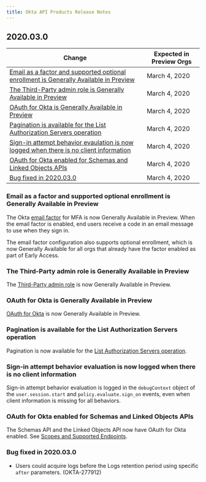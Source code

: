 ```yaml
---
title: Okta API Products Release Notes
---
```


## 2020.03.0

| Change                                              | Expected in Preview Orgs |
|-----------------------------------------------------|--------------------------|
| [Email as a factor and supported optional enrollment is Generally Available in Preview](#email-as-a-factor-and-supported-optional-enrollment-is-generally-available-in-preview)| March 4, 2020 |
| [The Third-Party admin role is Generally Available in Preview](#the-third-party-admin-role-is-generally-available-in-preview)| March 4, 2020 |
| [OAuth for Okta is Generally Available in Preview](#oauth-for-okta-is-generally-available-in-preview)| March 4, 2020 |
| [Pagination is available for the List Authorization Servers operation](#pagination-is-available-for-the-list-authorization-servers-operation)| March 4, 2020 |
| [Sign-in attempt behavior evaulation is now logged when there is no client information](#sign-in-attempt-behavior-evaluation-is-now-logged-when-there-is-no-client-information)| March 4, 2020 |
| [OAuth for Okta enabled for Schemas and Linked Objects APIs](#oauth-for-okta-enabled-for-schemas-and-linked-objects-apis)| March 4, 2020 |
| [Bug fixed in 2020.03.0](#bug-fixed-in-2020-03-0) | March 4, 2020        |

### Email as a factor and supported optional enrollment is Generally Available in Preview

The Okta [email factor](/docs/reference/api/authn/#enroll-factor) for MFA is now Generally Available in Preview. When the email factor is enabled, end users receive a code in an email message to use when they sign in. <!-- OKTA-278974 -->

The email factor configuration also supports optional enrollment, which is now Generally Available for all orgs that already have the factor enabled as part of Early Access. <!-- OKTA-274318 -->

### The Third-Party admin role is Generally Available in Preview

The [Third-Party admin role](https://help.okta.com/en/prod/Content/Topics/Security/admin-third-party.htm?cshid=csh_admin-third) is now Generally Available in Preview. <!-- OKTA-280640 -->

### OAuth for Okta is Generally Available in Preview

[OAuth for Okta](/docs/guides/implement-oauth-for-okta/overview/) is now Generally Available in Preview. <!-- OKTA-276783 -->

### Pagination is available for the List Authorization Servers operation

Pagination is now available for the [List Authorization Servers operation](/docs/reference/api/authorization-servers/#list-authorization-servers). <!-- OKTA-277098 -->

### Sign-in attempt behavior evaluation is now logged when there is no client information

Sign-in attempt behavior evaluation is logged in the `debugContext` object of the `user.session.start` and `policy.evaluate.sign_on` events, even when client information is missing for all behaviors. <!-- OKTA-280132 -->

### OAuth for Okta enabled for Schemas and Linked Objects APIs

The Schemas API and the Linked Objects API now have OAuth for Okta enabled. See [Scopes and Supported Endpoints](/docs/guides/implement-oauth-for-okta/scopes/). <!-- OKTA-278008 OKTA-277204-->

### Bug fixed in 2020.03.0

* Users could acquire logs before the Logs retention period using specific `after` parameters. (OKTA-277912)
<!-- * App admins had the ability to modify attributes and mappings on apps that they were not assigned to. (OKTA-267829) -->
